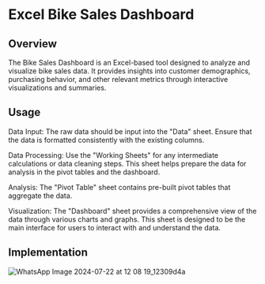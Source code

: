 # Excel Bike Sales Dashboard

## Overview
The Bike Sales Dashboard is an Excel-based tool designed to analyze and visualize bike sales data. 
It provides insights into customer demographics, purchasing behavior, and other relevant metrics through interactive visualizations and summaries.

## Usage
Data Input: The raw data should be input into the "Data" sheet. 
            Ensure that the data is formatted consistently with the existing columns.

Data Processing: Use the "Working Sheets" for any intermediate calculations or data cleaning steps. 
                 This sheet helps prepare the data for analysis in the pivot tables and the dashboard.

Analysis: The "Pivot Table" sheet contains pre-built pivot tables that aggregate the data.

Visualization: The "Dashboard" sheet provides a comprehensive view of the data through various charts and graphs. This sheet is designed to be the main interface for users to interact with and understand the data.


## Implementation
![WhatsApp Image 2024-07-22 at 12 08 19_12309d4a](https://github.com/user-attachments/assets/4503c860-62ec-4c15-afc1-52c91a431b18)
